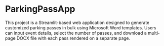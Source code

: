 # ParkingPassApp

This project is a Streamlit-based web application designed to generate customized parking passes in bulk using Microsoft Word templates. Users can input event details, select the number of passes, and download a multi-page DOCX file with each pass rendered on a separate page.
